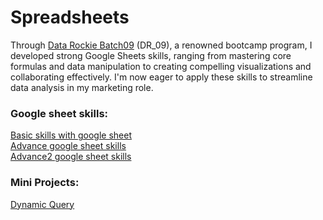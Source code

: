 # Spreadsheets

Through [Data Rockie Batch09](https://datarockie.com/) (DR_09), a renowned bootcamp program, I developed strong Google Sheets skills, ranging from mastering core formulas and data manipulation to creating compelling visualizations and collaborating effectively. I'm now eager to apply these skills to streamline data analysis in my marketing role.

### Google sheet skills:
[Basic skills with google sheet](https://docs.google.com/spreadsheets/d/1xyaaMx6m7XDoxtL8WMwCQPbCHC7pCbNdIq90hUImMbk/edit#gid=1110784364)
\
[Advance google sheet skills](https://docs.google.com/spreadsheets/d/159VDouxk3tNU1SsCkzZ97-1CwB4PjZ02CQinvs6WYXs/edit#gid=0)
\
[Advance2 google sheet skills](https://docs.google.com/spreadsheets/d/1go2xz6dZD_6PS2bUb7yOsNZWeTGuJehygS2wti5pXZw/edit#gid=0)

### Mini Projects:
[Dynamic Query](https://docs.google.com/spreadsheets/d/159VDouxk3tNU1SsCkzZ97-1CwB4PjZ02CQinvs6WYXs/edit#gid=1981431105)
